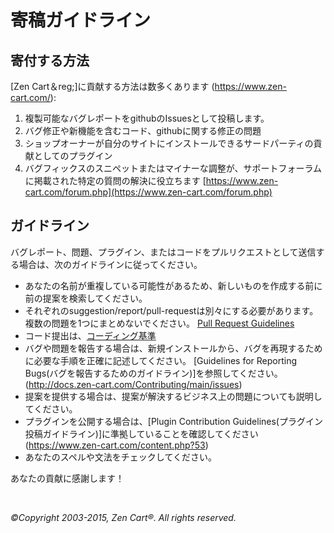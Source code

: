 # 寄稿ガイドライン

## 寄付する方法

[Zen Cart＆reg;]に貢献する方法は数多くあります (https://www.zen-cart.com/):

1. 複製可能なバグレポートをgithubのIssuesとして投稿します。
2. バグ修正や新機能を含むコード、githubに関する修正の問題
3. ショップオーナーが自分のサイトにインストールできるサードパーティの貢献としてのプラグイン
4. バグフィックスのスニペットまたはマイナーな調整が、サポートフォーラムに掲載された特定の質問の解決に役立ちます [https://www.zen-cart.com/forum.php](https://www.zen-cart.com/forum.php)

## ガイドライン
バグレポート、問題、プラグイン、またはコードをプルリクエストとして送信する場合は、次のガイドラインに従ってください。

* あなたの名前が重複している可能性があるため、新しいものを作成する前に前の提案を検索してください。
* それぞれのsuggestion/report/pull-requestは別々にする必要があります。複数の問題を1つにまとめないでください。 [Pull Request Guidelines](http://docs.zen-cart.com/Contributing/main/pull_requests)
* コード提出は、[コーディング基準](http://docs.zen-cart.com/Contributing/main/coding_standards)
* バグや問題を報告する場合は、新規インストールから、バグを再現するために必要な手順を正確に記述してください。 [Guidelines for Reporting Bugs(バグを報告するためのガイドライン)]を参照してください。(http://docs.zen-cart.com/Contributing/main/issues)
* 提案を提供する場合は、提案が解決するビジネス上の問題についても説明してください。
* プラグインを公開する場合は、[Plugin Contribution Guidelines(プラグイン投稿ガイドライン)]に準拠していることを確認してください(https://www.zen-cart.com/content.php?53)
* あなたのスペルや文法をチェックしてください。

あなたの貢献に感謝します！


&nbsp;  
  
*&copy;Copyright 2003-2015, Zen Cart&reg;. All rights reserved.*

